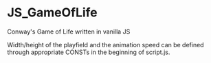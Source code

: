 # JS_GameOfLife
Conway's Game of Life written in vanilla JS

Width/height of the playfield and the animation speed can be defined through appropriate CONSTs in the beginning of script.js.
